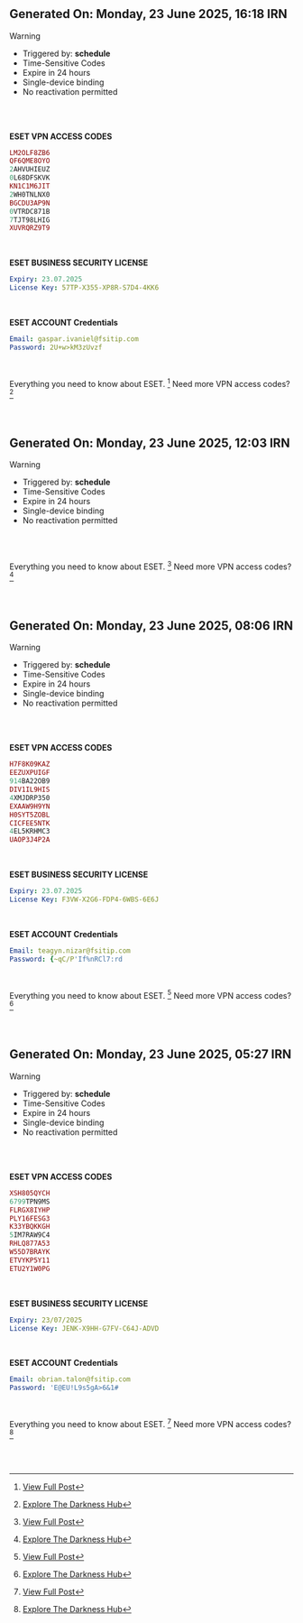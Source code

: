 #
## Generated On: Monday, 23 June 2025, 16:18 IRN

> [!WARNING]
>
> - Triggered by: **schedule**
> - Time-Sensitive Codes
> - Expire in 24 hours
> - Single-device binding
> - No reactivation permitted <br><br/>

<br/>

**ESET VPN ACCESS CODES**

```ruby
LM2OLF8ZB6
QF6QME8OYO
2AHVUHIEUZ
0L68DFSKVK
KN1C1M6JIT
2WH0TNLNX0
BGCDU3AP9N
0VTRDC871B
7TJT98LHIG
XUVRQRZ9T9
```
<br/>

**ESET BUSINESS SECURITY LICENSE**

```yml
Expiry: 23.07.2025
License Key: 57TP-X355-XP8R-S7D4-4KK6
```
<br/>

**ESET ACCOUNT Credentials**

```yml
Email: gaspar.ivaniel@fsitip.com
Password: 2U+w>kM3zUvzf
```
<br/>

Everything you need to know about ESET. [^1]
Need more VPN access codes? [^2]

<br/>

#
## Generated On: Monday, 23 June 2025, 12:03 IRN

> [!WARNING]
>
> - Triggered by: **schedule**
> - Time-Sensitive Codes
> - Expire in 24 hours
> - Single-device binding
> - No reactivation permitted <br><br/>

<br/>

Everything you need to know about ESET. [^1]
Need more VPN access codes? [^2]

<br/>

#
## Generated On: Monday, 23 June 2025, 08:06 IRN

> [!WARNING]
>
> - Triggered by: **schedule**
> - Time-Sensitive Codes
> - Expire in 24 hours
> - Single-device binding
> - No reactivation permitted <br><br/>

<br/>

**ESET VPN ACCESS CODES**

```ruby
H7F8K09KAZ
EEZUXPUIGF
914BA22OB9
DIV1IL9HIS
4XMJDRP350
EXAAW9H9YN
H0SYT5ZOBL
CICFEE5NTK
4EL5KRHMC3
UAOP3J4P2A
```
<br/>

**ESET BUSINESS SECURITY LICENSE**

```yml
Expiry: 23.07.2025
License Key: F3VW-X2G6-FDP4-6WBS-6E6J
```
<br/>

**ESET ACCOUNT Credentials**

```yml
Email: teagyn.nizar@fsitip.com
Password: {~qC/P'If%nRCl7:rd
```
<br/>

Everything you need to know about ESET. [^1]
Need more VPN access codes? [^2]

<br/>

#
## Generated On: Monday, 23 June 2025, 05:27 IRN

> [!WARNING]
>
> - Triggered by: **schedule**
> - Time-Sensitive Codes
> - Expire in 24 hours
> - Single-device binding
> - No reactivation permitted <br><br/>

<br/>

**ESET VPN ACCESS CODES**

```ruby
XSH805QYCH
6799TPN9MS
FLRGX8IYHP
PLY16FESG3
K33YBQKKGH
5IM7RAW9C4
RHLQ877A53
W55D7BRAYK
ETVYKP5Y11
ETU2Y1W0PG
```
<br/>

**ESET BUSINESS SECURITY LICENSE**

```yml
Expiry: 23/07/2025
License Key: JENK-X9HH-G7FV-C64J-ADVD
```
<br/>

**ESET ACCOUNT Credentials**

```yml
Email: obrian.talon@fsitip.com
Password: 'E@EU!L9s5gA>6&1#
```
<br/>

Everything you need to know about ESET. [^1]
Need more VPN access codes? [^2]
<br/>
<br/>
<br/>
<br/>

[^1]: [View Full Post](https://t.me/F_NiREvil/2113)

[^2]: [Explore The Darkness Hub](https://t.me/Eset_key_trial)
